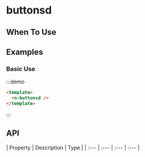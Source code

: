 
# buttonsd 


## When To Use


##  Examples

### Basic Use

:::demo
```html
<template>
  <n-buttonsd />
</template>
```
:::

## API

| Property | Description | Type |
| :--- | :--- | :--- | :--- |


